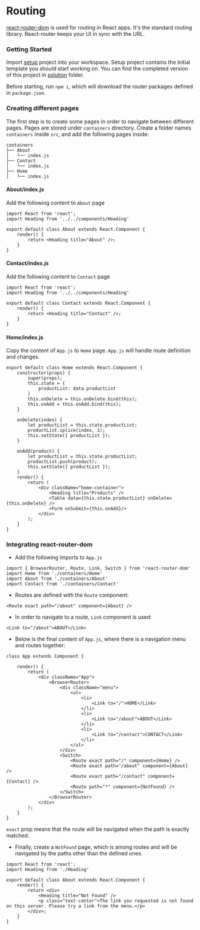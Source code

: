 # Routing

[react-router-dom](https://www.npmjs.com/package/react-router) is used for routing in React apps. It's the standard routing library. React-router keeps your UI in sync with the URL.

### Getting Started

Import [setup](setup/) project into your workspace. Setup project contains the initial template you should start working on.
You can find the completed version of this project in [solution](solution/) folder.

Before starting, run `npm i`, which will download the router packages defined in `package.json`.

### Creating different pages

The first step is to create some pages in order to navigate between different pages.
Pages are stored under `containers` directory. Create a folder names `containers` inside `src`, and add the following pages inside:

```
containers
├── About
│   └── index.js
├── Contact
│   └── index.js
├── Home
│   └── index.js
```

#### About/index.js

Add the following content to `About` page

```
import React from 'react';
import Heading from '../../components/Heading'

export default class About extends React.Component {
    render() {
		return <Heading title="About" />;
	}
}
```

#### Contact/index.js

Add the following content to `Contact` page

```
import React from 'react';
import Heading from '../../components/Heading'

export default class Contact extends React.Component {
    render() {
		return <Heading title="Contact" />;
	}
}
```

#### Home/index.js

Copy the content of `App.js` to `Home` page. `App.js` will handle route definition and changes.

```
export default class Home extends React.Component {
    constructor(props) {
		super(props);
		this.state = {
			productList: data.productList
		}
		this.onDelete = this.onDelete.bind(this);
		this.onAdd = this.onAdd.bind(this);
	}

	onDelete(index) {
		let productList = this.state.productList;
		productList.splice(index, 1);
		this.setState({ productList });
	}

	onAdd(product) {
		let productList = this.state.productList;
		productList.push(product);
		this.setState({ productList });
    }
    render() {
		return (
			<div className="home-container">
				<Heading title="Products" />
				<Table data={this.state.productList} onDelete={this.onDelete} />
				<Form onSubmit={this.onAdd}/>
			</div>
		);
	}
}
```
### Integrating react-router-dom

* Add the following imports to `App.js`

```
import { BrowserRouter, Route, Link, Switch } from 'react-router-dom'
import Home from './containers/Home'
import About from './containers/About'
import Contact from './containers/Contact'
```

* Routes are defined with the `Route` component:

`<Route exact path="/about" component={About} />`

* In order to navigate to a route, `Link` component is used: 

`<Link to="/about">ABOUT</Link>`

* Below is the final content of `App.js`, where there is a navigation menu and routes together:

```
class App extends Component {

	render() {
		return (
			<div className="App">
				<BrowserRouter>
					<div className="menu">
						<ul>
							<li>
								<Link to="/">HOME</Link>
							</li>
							<li>
								<Link to="/about">ABOUT</Link>
							</li>
							<li>
								<Link to="/contact">CONTACT</Link>
							</li>
						</ul>
					</div>
					<Switch>
						<Route exact path="/" component={Home} />
						<Route exact path="/about" component={About} />
						<Route exact path="/contact" component={Contact} />
						<Route path="*" component={NotFound} />
					</Switch>
				</BrowserRouter>
			</div>
		);
	}
}
```

`exact` prop means that the route will be navigated when the path is exactly matched.

* Finally, create a `NotFound` page, which is among routes and will be navigated by the paths other than the defined ones.

```
import React from 'react';
import Heading from './Heading'

export default class About extends React.Component {
    render() {
        return <div>
            <Heading title="Not Found" />
            <p class="text-center">The link you requested is not found on this server. Please try a link from the menu.</p>
        </div>;
    }
}
```